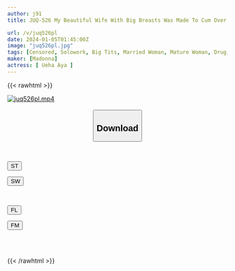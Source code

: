 ```yaml
---
author: j91
title: JUQ-526 My Beautiful Wife With Big Breasts Was Made To Cum Over And Over Again By My Uncle. Aphrodisiac NTR Aya Ueha

url: /v/juq526pl
date: 2024-01-05T01:45:00Z
image: "juq526pl.jpg"
tags: [Censored, Solowork, Big Tits, Married Woman, Mature Woman, Drug, Cuckold	]
maker: [Madonna]
actress: [ Ueha Aya ]
---
```



{{< rawhtml >}}

<div class="video" data-videoid="Bz99k10p2Mhybjz">
    <a href="javascript:;">
        <img src="/v/juq526pl/juq526pl.jpg" width="WIDTH" height="HEIGHT" alt="juq526pl.mp4" loading="lazy">
    </a>
</div>

<script type="text/javascript" src="https://j91.asia/asset/on-demand-st.js"></script>

<br>
  <link rel="stylesheet" href="https://j91.asia/asset/bs5.css">
  
  <center>
  <button class="btn btn-primary" type="button" data-bs-toggle="collapse" data-bs-target=".multi-collapse" aria-expanded="false" aria-controls="multiCollapseExample1 multiCollapseExample2"><h2>Download</h2></button></center>
</p>
<div class="row">
  <div class="col">
    <div class="collapse multi-collapse" id="multiCollapseExample1">
      <div class="card card-body">
	      	      <br>
<div class="buttons">  
<p><a href="https://streamtape.to/v/Bz99k10p2Mhybjz" target="_blank"><button class="btn-hover color-3"><i class="fa fa-download"></i> ST</button></a></p>
<p><a href="https://flaswish.com/w5e9t8ajwduy" target="_blank"><button class="btn-hover color-2"><i class="fa fa-download"></i> SW</button></a></p></div>
    </div>
  </div>
</div>
  <div class="col">
    <div class="collapse multi-collapse" id="multiCollapseExample2">
      <div class="card card-body">
	      <br>
<div class="buttons">
<p><a href="https://filelions.site/f/ida33o78w6mn" target="_blank"><button class="btn-hover color-9"><i class="fa fa-download"></i> FL</button></a></p>
<p><a href="https://filemoon.sx/d/frmv5skolux1" target="_blank"><button class="btn-hover color-8"><i class="fa fa-download"></i> FM</button></a></p></div>
<br><br>
      </div>
    </div>
  </div>
</div>

{{< /rawhtml >}}